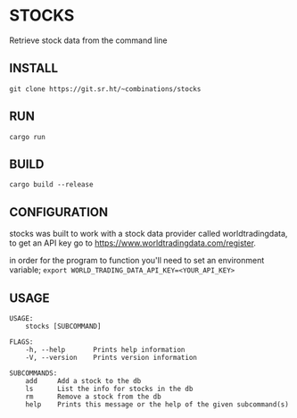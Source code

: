 STOCKS
=

Retrieve stock data from the command line

## INSTALL

```
git clone https://git.sr.ht/~combinations/stocks
```

## RUN

```
cargo run 
```

## BUILD

```
cargo build --release
```

## CONFIGURATION

stocks was built to work with a stock data provider called worldtradingdata, to get an API key go to https://www.worldtradingdata.com/register. 

in order for the program to function you'll need to set an environment variable; ``` export WORLD_TRADING_DATA_API_KEY=<YOUR_API_KEY> ```

## USAGE

```
USAGE:
    stocks [SUBCOMMAND]

FLAGS:
    -h, --help       Prints help information
    -V, --version    Prints version information

SUBCOMMANDS:
    add     Add a stock to the db
    ls      List the info for stocks in the db
    rm      Remove a stock from the db
    help    Prints this message or the help of the given subcommand(s)
```
